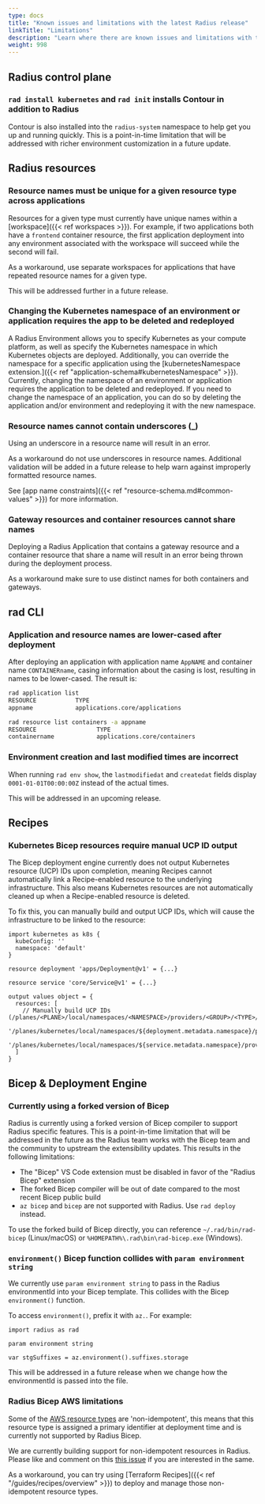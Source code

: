 ```yaml
---
type: docs
title: "Known issues and limitations with the latest Radius release"
linkTitle: "Limitations"
description: "Learn where there are known issues and limitations with the latest Radius release and how to work around them"
weight: 998
---
```


## Radius control plane

### `rad install kubernetes` and `rad init` installs Contour in addition to Radius

Contour is also installed into the `radius-system` namespace to help get you up and running quickly. This is a point-in-time limitation that will be addressed with richer environment customization in a future update.

## Radius resources

### Resource names must be unique for a given resource type across applications

Resources for a given type must currently have unique names within a [workspace]({{< ref workspaces >}}). For example, if two applications both have a `frontend` container resource, the first application deployment into any environment associated with the workspace will succeed while the second will fail.

As a workaround, use separate workspaces for applications that have repeated resource names for a given type.

This will be addressed further in a future release.

### Changing the Kubernetes namespace of an environment or application requires the app to be deleted and redeployed

A Radius Environment allows you to specify Kubernetes as your compute platform, as well as specify the Kubernetes namespace in which Kubernetes objects are deployed. Additionally, you can override the namespace for a specific application using the [kubernetesNamespace extension.]({{< ref "application-schema#kubernetesNamespace" >}}). Currently, changing the namespace of an environment or application requires the application to be deleted and redeployed. If you need to change the namespace of an application, you can do so by deleting the application and/or environment and redeploying it with the new namespace.

### Resource names cannot contain underscores (_)

Using an underscore in a resource name will result in an error.

As a workaround do not use underscores in resource names. Additional validation will be added in a future release to help warn against improperly formatted resource names.

See [app name constraints]({{< ref "resource-schema.md#common-values" >}}) for more information.

### Gateway resources and container resources cannot share names

Deploying a Radius Application that contains a gateway resource and a container resource that share a name will result in an error being thrown during the deployment process.

As a workaround make sure to use distinct names for both containers and gateways.

## rad CLI

### Application and resource names are lower-cased after deployment

After deploying an application with application name `AppNAME` and container name `CONTAINERname`, casing information about the casing is lost, resulting in names to be lower-cased. The result is:

```bash
rad application list
RESOURCE           TYPE
appname            applications.core/applications

rad resource list containers -a appname
RESOURCE                 TYPE
containername            applications.core/containers
```

### Environment creation and last modified times are incorrect

When running `rad env show`, the `lastmodifiedat` and `createdat` fields display `0001-01-01T00:00:00Z` instead of the actual times.

This will be addressed in an upcoming release.

## Recipes

### Kubernetes Bicep resources require manual UCP ID output

The Bicep deployment engine currently does not output Kubernetes resource (UCP) IDs upon completion, meaning Recipes cannot automatically link a Recipe-enabled resource to the underlying infrastructure. This also means Kubernetes resources are not automatically cleaned up when a Recipe-enabled resource is deleted.

To fix this, you can manually build and output UCP IDs, which will cause the infrastructure to be linked to the resource:

```bicep
import kubernetes as k8s {
  kubeConfig: ''
  namespace: 'default'
}

resource deployment 'apps/Deployment@v1' = {...}

resource service 'core/Service@v1' = {...}

output values object = {
  resources: [
    // Manually build UCP IDs (/planes/<PLANE>/local/namespaces/<NAMESPACE>/providers/<GROUP>/<TYPE>/<NAME>)
    '/planes/kubernetes/local/namespaces/${deployment.metadata.namespace}/providers/apps/Deployment/${deployment.metadata.name}'
    '/planes/kubernetes/local/namespaces/${service.metadata.namespace}/providers/core/Service/${service.metadata.name}'
  ]
}
```

## Bicep & Deployment Engine

### Currently using a forked version of Bicep

Radius is currently using a forked version of Bicep compiler to support Radius specific features. This is a point-in-time limitation that will be addressed in the future as the Radius team works with the Bicep team and the community to upstream the extensibility updates. This results in the following limitations:

- The "Bicep" VS Code extension must be disabled in favor of the "Radius Bicep" extension
- The forked Bicep compiler will be out of date compared to the most recent Bicep public build
- `az bicep` and `bicep` are not supported with Radius. Use `rad deploy` instead.

To use the forked build of Bicep directly, you can reference `~/.rad/bin/rad-bicep` (Linux/macOS) or `%HOMEPATH%\.rad\bin\rad-bicep.exe` (Windows).

### `environment()` Bicep function collides with `param environment string`

We currently use `param environment string` to pass in the Radius environmentId into your Bicep template. This collides with the Bicep `environment()` function.

To access `environment()`, prefix it with `az.`. For example:

```bicep
import radius as rad

param environment string

var stgSuffixes = az.environment().suffixes.storage
```

This will be addressed in a future release when we change how the environmentId is passed into the file.

### Radius Bicep AWS limitations

Some of the [AWS resource types](/resource-schema/aws) are 'non-idempotent', this means that this resource type is assigned a primary identifier at deployment time and is currently not supported by Radius Bicep.

We are currently building support for non-idempotent resources in Radius. Please like and comment on this [this issue](https://github.com/radius-project/radius/issues/6227) if you are interested in the same.

As a workaround, you can try using [Terraform Recipes]({{< ref "/guides/recipes/overview" >}}) to deploy and manage those non-idempotent resource types.

